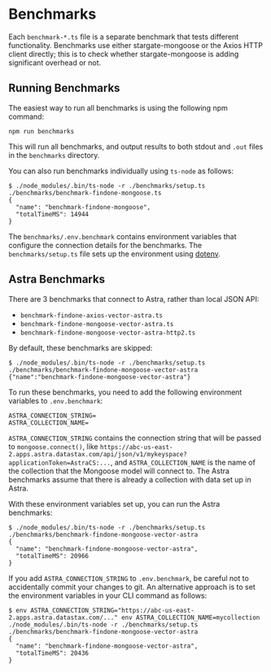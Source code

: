 # Benchmarks

Each `benchmark-*.ts` file is a separate benchmark that tests different functionality.
Benchmarks use either stargate-mongoose or the Axios HTTP client directly; this is to check whether stargate-mongoose is adding significant overhead or not.

## Running Benchmarks

The easiest way to run all benchmarks is using the following npm command:

```
npm run benchmarks
```

This will run all benchmarks, and output results to both stdout and `.out` files in the `benchmarks` directory.

You can also run benchmarks individually using `ts-node` as follows:

```
$ ./node_modules/.bin/ts-node -r ./benchmarks/setup.ts ./benchmarks/benchmark-findone-mongoose.ts
{
  "name": "benchmark-findone-mongoose",
  "totalTimeMS": 14944
}
```

The `benchmarks/.env.benchmark` contains environment variables that configure the connection details for the benchmarks.
The `benchmarks/setup.ts` file sets up the environment using [dotenv](https://npmjs.com/package/dotenv).

## Astra Benchmarks

There are 3 benchmarks that connect to Astra, rather than local JSON API:

* `benchmark-findone-axios-vector-astra.ts`
* `benchmark-findone-mongoose-vector-astra.ts`
* `benchmark-findone-mongoose-vector-astra-http2.ts`

By default, these benchmarks are skipped:

```
$ ./node_modules/.bin/ts-node -r ./benchmarks/setup.ts ./benchmarks/benchmark-findone-mongoose-vector-astra
{"name":"benchmark-findone-mongoose-vector-astra"}
```

To run these benchmarks, you need to add the following environment variables to `.env.benchmark`:

```
ASTRA_CONNECTION_STRING=
ASTRA_COLLECTION_NAME=
```

`ASTRA_CONNECTION_STRING` contains the connection string that will be passed to `mongoose.connect()`, like `https://abc-us-east-2.apps.astra.datastax.com/api/json/v1/mykeyspace?applicationToken=AstraCS:...`, and `ASTRA_COLLECTION_NAME` is the name of the collection that the Mongoose model will connect to.
The Astra benchmarks assume that there is already a collection with data set up in Astra.

With these environment variables set up, you can run the Astra benchmarks:

```
$ ./node_modules/.bin/ts-node -r ./benchmarks/setup.ts ./benchmarks/benchmark-findone-mongoose-vector-astra
{
  "name": "benchmark-findone-mongoose-vector-astra",
  "totalTimeMS": 20966
}
```

If you add `ASTRA_CONNECTION_STRING` to `.env.benchmark`, be careful not to accidentally commit your changes to git.
An alternative approach is to set the environment variables in your CLI command as follows:

```
$ env ASTRA_CONNECTION_STRING="https://abc-us-east-2.apps.astra.datastax.com/..." env ASTRA_COLLECTION_NAME=mycollection ./node_modules/.bin/ts-node -r ./benchmarks/setup.ts ./benchmarks/benchmark-findone-mongoose-vector-astra
{
  "name": "benchmark-findone-mongoose-vector-astra",
  "totalTimeMS": 20436
}
```
